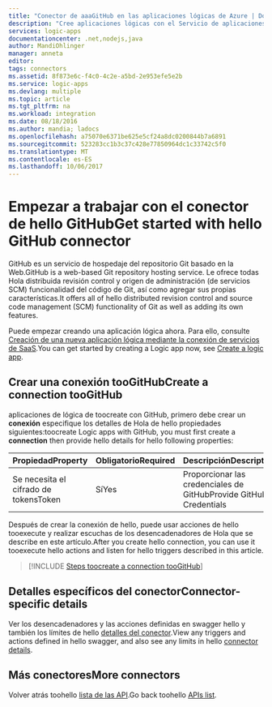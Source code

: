 ```yaml
---
title: "Conector de aaaGitHub en las aplicaciones lógicas de Azure | Documentos de Microsoft"
description: "Cree aplicaciones lógicas con el Servicio de aplicaciones de Azure. GitHub es un servicio de hospedaje del repositorio Git basado en la Web. Le ofrece todas Hola distribuida revisión control y origen de administración (de servicios SCM) funcionalidad del código de Git, así como agregar sus propias características."
services: logic-apps
documentationcenter: .net,nodejs,java
author: MandiOhlinger
manager: anneta
editor: 
tags: connectors
ms.assetid: 8f873e6c-f4c0-4c2e-a5bd-2e953efe5e2b
ms.service: logic-apps
ms.devlang: multiple
ms.topic: article
ms.tgt_pltfrm: na
ms.workload: integration
ms.date: 08/18/2016
ms.author: mandia; ladocs
ms.openlocfilehash: a75070e6371be625e5cf24a8dc0200844b7a6891
ms.sourcegitcommit: 523283cc1b3c37c428e77850964dc1c33742c5f0
ms.translationtype: MT
ms.contentlocale: es-ES
ms.lasthandoff: 10/06/2017
---
```

# <a name="get-started-with-hello-github-connector"></a><span data-ttu-id="4f769-105">Empezar a trabajar con el conector de hello GitHub</span><span class="sxs-lookup"><span data-stu-id="4f769-105">Get started with hello GitHub connector</span></span>
<span data-ttu-id="4f769-106">GitHub es un servicio de hospedaje del repositorio Git basado en la Web.</span><span class="sxs-lookup"><span data-stu-id="4f769-106">GitHub is a web-based Git repository hosting service.</span></span> <span data-ttu-id="4f769-107">Le ofrece todas Hola distribuida revisión control y origen de administración (de servicios SCM) funcionalidad del código de Git, así como agregar sus propias características.</span><span class="sxs-lookup"><span data-stu-id="4f769-107">It offers all of hello distributed revision control and source code management (SCM) functionality of Git as well as adding its own features.</span></span>

<span data-ttu-id="4f769-108">Puede empezar creando una aplicación lógica ahora. Para ello, consulte [Creación de una nueva aplicación lógica mediante la conexión de servicios de SaaS](../logic-apps/logic-apps-create-a-logic-app.md).</span><span class="sxs-lookup"><span data-stu-id="4f769-108">You can get started by creating a Logic app now, see [Create a logic app](../logic-apps/logic-apps-create-a-logic-app.md).</span></span>

## <a name="create-a-connection-toogithub"></a><span data-ttu-id="4f769-109">Crear una conexión tooGitHub</span><span class="sxs-lookup"><span data-stu-id="4f769-109">Create a connection tooGitHub</span></span>
<span data-ttu-id="4f769-110">aplicaciones de lógica de toocreate con GitHub, primero debe crear un **conexión** especifique los detalles de Hola de hello propiedades siguientes:</span><span class="sxs-lookup"><span data-stu-id="4f769-110">toocreate Logic apps with GitHub, you must first create a **connection** then provide hello details for hello following properties:</span></span> 

| <span data-ttu-id="4f769-111">Propiedad</span><span class="sxs-lookup"><span data-stu-id="4f769-111">Property</span></span> | <span data-ttu-id="4f769-112">Obligatorio</span><span class="sxs-lookup"><span data-stu-id="4f769-112">Required</span></span> | <span data-ttu-id="4f769-113">Descripción</span><span class="sxs-lookup"><span data-stu-id="4f769-113">Description</span></span> |
| --- | --- | --- |
| <span data-ttu-id="4f769-114">Se necesita el cifrado de tokens</span><span class="sxs-lookup"><span data-stu-id="4f769-114">Token</span></span> |<span data-ttu-id="4f769-115">Sí</span><span class="sxs-lookup"><span data-stu-id="4f769-115">Yes</span></span> |<span data-ttu-id="4f769-116">Proporcionar las credenciales de GitHub</span><span class="sxs-lookup"><span data-stu-id="4f769-116">Provide GitHub Credentials</span></span> |

<span data-ttu-id="4f769-117">Después de crear la conexión de hello, puede usar acciones de hello tooexecute y realizar escuchas de los desencadenadores de Hola que se describe en este artículo.</span><span class="sxs-lookup"><span data-stu-id="4f769-117">After you create hello connection, you can use it tooexecute hello actions and listen for hello triggers described in this article.</span></span> 

> [!INCLUDE [Steps toocreate a connection tooGitHub](../../includes/connectors-create-api-github.md)]
> 

## <a name="connector-specific-details"></a><span data-ttu-id="4f769-118">Detalles específicos del conector</span><span class="sxs-lookup"><span data-stu-id="4f769-118">Connector-specific details</span></span>

<span data-ttu-id="4f769-119">Ver los desencadenadores y las acciones definidas en swagger hello y también los límites de hello [detalles del conector](/connectors/github/).</span><span class="sxs-lookup"><span data-stu-id="4f769-119">View any triggers and actions defined in hello swagger, and also see any limits in hello [connector details](/connectors/github/).</span></span>

## <a name="more-connectors"></a><span data-ttu-id="4f769-120">Más conectores</span><span class="sxs-lookup"><span data-stu-id="4f769-120">More connectors</span></span>
<span data-ttu-id="4f769-121">Volver atrás toohello [lista de las API](apis-list.md).</span><span class="sxs-lookup"><span data-stu-id="4f769-121">Go back toohello [APIs list](apis-list.md).</span></span>
